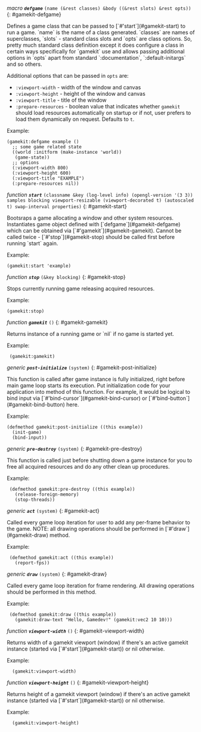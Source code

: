 *macro* ***`defgame`*** `(name (&rest classes) &body ((&rest slots) &rest opts))`
{: #gamekit-defgame}
<div class="bodge-docstring" markdown="block">
Defines a game class that can be passed to [`#'start`](#gamekit-start) to run
a game. `name` is the name of a class generated. `classes` are names of
superclasses, `slots` - standard class slots and `opts` are class options. So,
pretty much standard class definition except it does configure a class in
certain ways specifically for `gamekit` use and allows passing additional
options in `opts` apart from standard `:documentation`, `:default-initargs` and
so others.

Additional options that can be passed in `opts` are:

* `:viewport-width` - width of the window and canvas
* `:viewport-height` - height of the window and canvas
* `:viewport-title` - title of the window
* `:prepare-resources` - boolean value that indicates whether `gamekit` should
load resources automatically on startup or if not, user prefers to load them dynamically on request. Defaults to `t`.

Example:

```common-lisp
(gamekit:defgame example ()
  ;; some game related state
  ((world :initform (make-instance 'world))
   (game-state))
  ;; options
  (:viewport-width 800)
  (:viewport-height 600)
  (:viewport-title "EXAMPLE")
  (:prepare-resources nil))
```
</div>

*function* ***`start`*** `(classname &key (log-level info) (opengl-version '(3 3)) samples blocking viewport-resizable (viewport-decorated
                                                                                              t) (autoscaled
                                                                                                  t) swap-interval properties)`
{: #gamekit-start}
<div class="bodge-docstring" markdown="block">
Bootsraps a game allocating a window and other system resources. Instantiates
game object defined with [`defgame`](#gamekit-defgame) which can be obtained via
[`#'gamekit`](#gamekit-gamekit). Cannot be called twice -
[`#'stop`](#gamekit-stop) should be called first before running `start` again.

Example:

```common-lisp
(gamekit:start 'example)
```
</div>

*function* ***`stop`*** `(&key blocking)`
{: #gamekit-stop}
<div class="bodge-docstring" markdown="block">
Stops currently running game releasing acquired resources.

Example:
```common-lisp
(gamekit:stop)
```
</div>

*function* ***`gamekit`*** `()`
{: #gamekit-gamekit}
<div class="bodge-docstring" markdown="block">
Returns instance of a running game or `nil` if no game is started yet.

Example:
```common-lisp
 (gamekit:gamekit)
```
</div>

*generic* ***`post-initialize`*** `(system)`
{: #gamekit-post-initialize}
<div class="bodge-docstring" markdown="block">
This function is called after game instance is fully initialized, right
before main game loop starts its execution. Put initialization code for your
application into method of this function. For example, it would be logical to
bind input via [`#'bind-cursor`](#gamekit-bind-cursor) or
[`#'bind-button`](#gamekit-bind-button) here.

Example:
```common-lisp
(defmethod gamekit:post-initialize ((this example))
  (init-game)
  (bind-input))
```
</div>

*generic* ***`pre-destroy`*** `(system)`
{: #gamekit-pre-destroy}
<div class="bodge-docstring" markdown="block">
This function is called just before shutting down a game instance for you to
free all acquired resources and do any other clean up procedures.

Example:
```common-lisp
 (defmethod gamekit:pre-destroy ((this example))
   (release-foreign-memory)
   (stop-threads))
```
</div>

*generic* ***`act`*** `(system)`
{: #gamekit-act}
<div class="bodge-docstring" markdown="block">
Called every game loop iteration for user to add any per-frame behavior to
the game. NOTE: all drawing operations should be performed in
[`#'draw`](#gamekit-draw) method.

Example:
```common-lisp
 (defmethod gamekit:act ((this example))
   (report-fps))
```
</div>

*generic* ***`draw`*** `(system)`
{: #gamekit-draw}
<div class="bodge-docstring" markdown="block">
Called every game loop iteration for frame rendering.
All drawing operations should be performed in this method.

Example:
```common-lisp
 (defmethod gamekit:draw ((this example))
   (gamekit:draw-text "Hello, Gamedev!" (gamekit:vec2 10 10)))
```
</div>

*function* ***`viewport-width`*** `()`
{: #gamekit-viewport-width}
<div class="bodge-docstring" markdown="block">
Returns width of a gamekit viewport (window) if there's an active gamekit
instance (started via [`#'start`](#gamekit-start)) or nil otherwise.

Example:

```common-lisp
  (gamekit:viewport-width)
```
</div>

*function* ***`viewport-height`*** `()`
{: #gamekit-viewport-height}
<div class="bodge-docstring" markdown="block">
Returns height of a gamekit viewport (window) if there's an active gamekit
instance (started via [`#'start`](#gamekit-start)) or nil otherwise.

Example:

```common-lisp
  (gamekit:viewport-height)
```
</div>


